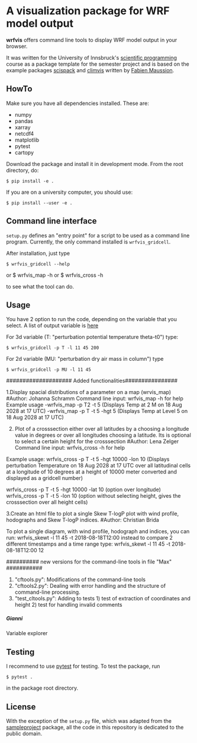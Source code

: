 # A visualization package for WRF model output

**wrfvis** offers command line tools to display WRF model output in your browser.

It was written for the University of Innsbruck's
[scientific programming](https://manuelalehner.github.io/scientific_programming)
course as a package template for the semester project and is based on the 
example packages [scispack](https://github.com/fmaussion/scispack) and
[climvis](https://github.com/fmaussion/climvis) written by
[Fabien Maussion](https://fabienmaussion.info).

## HowTo

Make sure you have all dependencies installed. These are:
- numpy
- pandas
- xarray
- netcdf4
- matplotlib
- pytest
- cartopy

Download the package and install it in development mode. From the root directory,
do:

    $ pip install -e .

If you are on a university computer, you should use:

    $ pip install --user -e .

## Command line interface

``setup.py`` defines an "entry point" for a script to be used as a
command line program. Currently, the only command installed is ``wrfvis_gridcell``.

After installation, just type

    $ wrfvis_gridcell --help
or
    $ wrfvis_map -h
or
    $ wrfvis_cross -h

to see what the tool can do.
## Usage

You have 2 option to run the code, depending on the variable that you select. A list of output variable is [here](https://www2.mmm.ucar.edu/wrf/users/wrf_users_guide/build/html/output_variables.html)
 
For 3d variable (T: "perturbation potential temperature theta-t0") type:

    $ wrfvis_gridcell -p T -l 11 45 200
    

For 2d variable (MU: "perturbation dry air mass in column") type

    $ wrfvis_gridcell -p MU -l 11 45

#################### Added functionalities################

1.Display spacial distributions of a parameter on a map (wrvis_map)
#Author: Johanna Schramm
Command line input: wrfvis_map -h for help
Example usage
-wrfvis_map -p T2 -t 5 (Displays Temp at 2 M on 18 Aug 2028 at 17 UTC)
-wrfvis_map -p T -t 5 -hgt 5 (Displays Temp at Level 5 on 18 Aug 2028 at 17 UTC)



2. Plot of a crosssection either over all latitudes by a choosing a longitude value in degrees or over all longitudes choosing a latitude.
Its is optional to select a certain height for the crosssection
#Author: Lena Zelger
Command line input: wrfvis_cross -h for help

Example usage:
wrfvis_cross -p T -t 5 -hgt 10000 -lon 10 
(Displays perturbation Temperature on 18 Aug 2028 
at 17 UTC over all latitudinal cells at a 
longitude of 10 degrees at a height of 10000 meter converted and displayed as a gridcell number)

wrfvis_cross -p T -t 5 -hgt 10000 -lat 10 (option over longitude)
wrfvis_cross -p T -t 5  -lon 10 (option without selecting height, gives the crosssection over all height cells)



3.Create an html file to plot a single Skew T-logP plot with wind profile,
hodographs and Skew T-logP indices.
#Author: Christian Brida

To plot a single diagram, with wind profile, hodograph and indices, you can run: wrfvis_skewt -l 11 45 -t 2018-08-18T12:00
instead to compare 2 different timestamps and a time range type: wrfvis_skewt -l 11 45 -t 2018-08-18T12:00 12

########## new versions for the command-line tools in file "Max" ###########
1. "cftools.py": Modifications of the command-line tools
2. "cftools2.py": Dealing with error handling and the structure of command-line processing. 
3. "test_cltools.py": Adding to tests  1) test of extraction of coordinates and height
         			       2) test for handling invalid comments


##### Gianni #########
Variable explorer




## Testing

I recommend to use [pytest](https://docs.pytest.org) for testing. To test
the package, run

    $ pytest .

in the package root directory.


## License

With the exception of the ``setup.py`` file, which was adapted from the
[sampleproject](https://github.com/pypa/sampleproject) package, all the
code in this repository is dedicated to the public domain.




    
